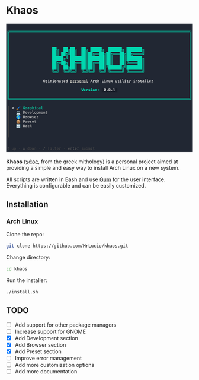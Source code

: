 # Khaos

![](screenshot.png)

**Khaos** ([χάος](<https://en.wikipedia.org/wiki/Chaos_(cosmogony)>), from the greek mithology) is a personal project aimed at providing a simple and easy way to install Arch Linux on a new system.

All scripts are written in Bash and use [Gum](https://github.com/charmbracelet/gum) for the user interface.\
Everything is configurable and can be easily customized.

## Installation

### Arch Linux

Clone the repo:

```sh
git clone https://github.com/MrLucio/khaos.git
```

Change directory:

```sh
cd khaos
```

Run the installer:

```sh
./install.sh
```

## TODO

- [ ] Add support for other package managers
- [ ] Increase support for GNOME
- [x] Add Development section
- [x] Add Browser section
- [x] Add Preset section
- [ ] Improve error management
- [ ] Add more customization options
- [ ] Add more documentation

